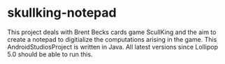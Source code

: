 # skullking-notepad
This project deals with Brent Becks cards game ScullKing and the aim to create a notepad to digitialize the computations arising in the game. This AndroidStudiosProject is written in Java. All latest versions since Lollipop 5.0 should be able to run this.
